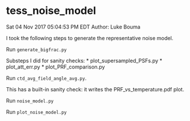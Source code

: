 # tess_noise_model
Sat 04 Nov 2017 05:04:53 PM EDT
Author: Luke Bouma

I took the following steps to generate the representative noise model.

Run `generate_bigfrac.py`

  Substeps I did for sanity checks:
    * plot_supersampled_PSFs.py
    * plot_att_err.py
    * plot_PRF_comparison.py

Run `ctd_avg_field_angle_avg.py`.

  This has a built-in sanity check: it writes the PRF_vs_temperature.pdf plot.

Run `noise_model.py`

Run `plot_noise_model.py`
